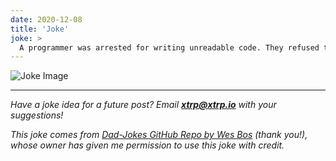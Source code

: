 ```yaml
---
date: 2020-12-08
title: 'Joke'
joke: >
  A programmer was arrested for writing unreadable code. They refused to comment.
---
```


![Joke Image](https://private.xtrp.io/projects/DailyDeveloperJokes/public_image_server/images/5e12593b1b51e.png)

---
*Have a joke idea for a future post? Email **[xtrp@xtrp.io](mailto:xtrp@xtrp.io)** with your suggestions!*

*This joke comes from [Dad-Jokes GitHub Repo by Wes Bos](https://github.com/wesbos/dad-jokes) (thank you!), whose owner has given me permission to use this joke with credit.*

<!-- 
Joke text:
A programmer was arrested for writing unreadable code. They refused to comment.
 -->

